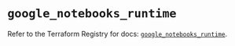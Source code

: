 # `google_notebooks_runtime`

Refer to the Terraform Registry for docs: [`google_notebooks_runtime`](https://registry.terraform.io/providers/hashicorp/google/6.20.0/docs/resources/notebooks_runtime).
